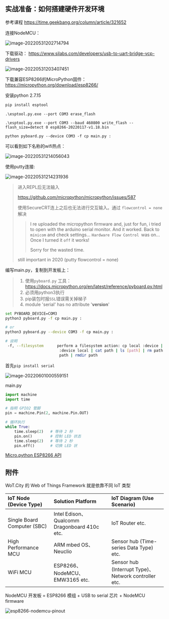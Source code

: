 ## 实战准备：如何搭建硬件开发环境

参考课程 https://time.geekbang.org/column/article/321652


连接NodeMCU：

![image-20220531202714794](imgs/IOT/image-20220531202714794.png)



下载驱动：
https://www.silabs.com/developers/usb-to-uart-bridge-vcp-drivers 

![image-20220531203407451](imgs/IOT/image-20220531203407451.png)



下载兼容ESP8266的MicroPython固件： https://micropython.org/download/esp8266/



安装python 2.7.15

```python
pip install esptool
```



```
.\esptool.py.exe --port COM3 erase_flash

.\esptool.py.exe --port COM3 --baud 460800 write_flash --flash_size=detect 0 esp8266-20220117-v1.18.bin

python pyboard.py --device COM3 -f cp main.py :

```

可以看到如下名称的wifi热点：

![image-20220531214056043](imgs/IOT/image-20220531214056043.png)

使用putty连接:

![image-20220531214231936](imgs/IOT/image-20220531214231936.png)

> 进入REPL后无法输入
>
> https://github.com/micropython/micropython/issues/587
>
> 使用SecureCRT连上之后也无法进行交互输入。通过 `flowcontrol = none`解决
>
> > I re uploaded the micropython firmware and, just for fun, i tried to open with the arduino serial monitor. And it worked.
> > Back to `minicom` and check settings... `Hardware Flow Control `was on... Once I turned it `off` it works!
> >
> > Sorry for the wasted time.
>
> still important in 2020 (putty flowcontrol = none)



编写main.py，复制到开发板上：

> 1. 使用`pyboard.py` 工具： https://docs.micropython.org/en/latest/reference/pyboard.py.html
> 2. 必须用python3执行
> 3. pip装包时报`SSL`错误需关掉梯子
> 4.  module 'serial' has no attribute '__version__'

```sh
set PYBOARD_DEVICE=COM3
python3 pyboard.py -f cp main.py :

# or
python3 pyboard.py --device COM3 -f cp main.py :

# 说明
 -f, --filesystem      perform a filesystem action: cp local :device | cp
                        :device local | cat path | ls [path] | rm path | mkdir
                        path | rmdir path
```

首先`pip install serial`

![image-20220601000559151](imgs/IOT/image-20220601000559151.png)



main.py

```python
import machine
import time

# 指明 GPIO2 管脚
pin = machine.Pin(2, machine.Pin.OUT)

# 循环执行
while True:
    time.sleep(2)   # 等待 2 秒
    pin.on()        # 控制 LED 状态
    time.sleep(2)   # 等待 2 秒
    pin.off()       # 切换 LED 状
```



[Micro.python ESP8266 API](https://docs.micropython.org/en/latest/esp8266/quickref.html)



## 附件

WoT.City 的 Web of Things Framework 就是依靠不同 IoT 类型

| IoT Node (Device Type)      | Solution Platform                            | IoT Diagram (Use Scenario)                           |
| :-------------------------- | :------------------------------------------- | :--------------------------------------------------- |
| Single Board Computer (SBC) | Intel Edison、Qualcomm Dragonboard 410c etc. | IoT Router etc.                                      |
| High Performance MCU        | ARM mbed OS、Neuclio                         | Sensor hub (Time-series Data Type) etc.              |
| WiFi MCU                    | ESP8266、NodeMCU、EMW3165 etc.               | Sensor hub (Interrupt Type)、Network controller etc. |

NodeMCU 开发板 = ESP8266 模组 + USB to serial 芯片 + NodeMCU firmware

![esp8266-nodemcu-pinout](imgs/IOT/5919b29836076.png)
